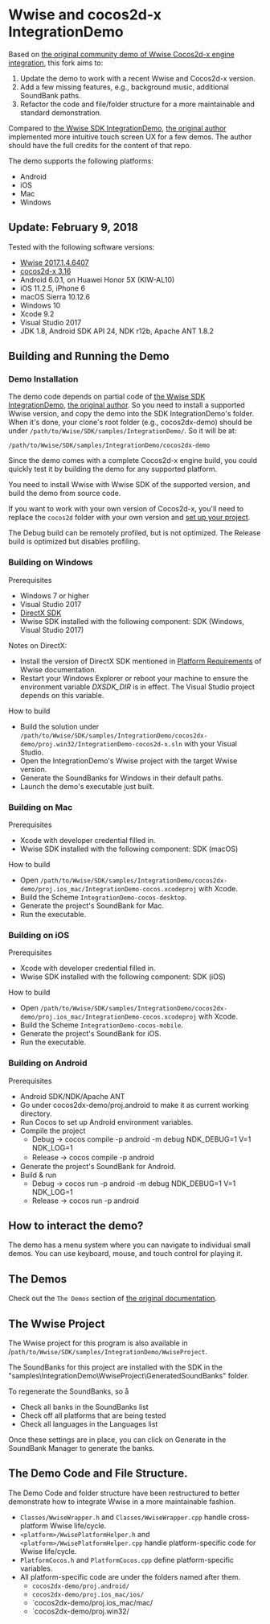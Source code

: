 # Wwise and cocos2d-x IntegrationDemo

Based on [the original community demo of Wwise Cocos2d-x engine integration](https://github.com/wwisesamples/cocos2dx-IntegrationDemo), this fork aims to:

1. Update the demo to work with a recent Wwise and Cocos2d-x version.
2. Add a few missing features, e.g., background music, additional SoundBank paths. 
3. Refactor the code and file/folder structure for a more maintainable and standard demonstration.

Compared to [the Wwise SDK IntegrationDemo](https://www.audiokinetic.com/en/library/edge/?source=SDK&id=soundengine__integration__samplecode.html), [the original author](https://github.com/wwisesamples) implemented more intuitive touch screen UX for a few demos. The author should have the full credits for the content of that repo.

The demo supports the following platforms:

- Android
- iOS
- Mac
- Windows

## Update: February 9, 2018

Tested with the following software versions:

- [Wwise 2017.1.4.6407](https://www.audiokinetic.com/download/)
- [cocos2d-x 3.16](http://www.cocos2d-x.org/download)
- Android 6.0.1, on Huawei Honor 5X (KIW-AL10)
- iOS 11.2.5, iPhone 6
- macOS Sierra 10.12.6
- Windows 10
- Xcode 9.2
- Visual Studio 2017
- JDK 1.8, Android SDK API 24, NDK r12b, Apache ANT 1.8.2

  
## Building and Running the Demo

### Demo Installation

The demo code depends on partial code of [the Wwise SDK IntegrationDemo](https://www.audiokinetic.com/en/library/edge/?source=SDK&id=soundengine__integration__samplecode.html), [the original author](https://github.com/wwisesamples). So you need to install a supported Wwise version, and copy the demo into the SDK IntegrationDemo's folder. When it's done,  your clone's root folder (e.g., cocos2dx-demo) should be under `/path/to/Wwise/SDK/samples/IntegrationDemo/`. So it will be at:

`/path/to/Wwise/SDK/samples/IntegrationDemo/cocos2dx-demo`

Since the demo comes with a complete Cocos2d-x engine build, you could quickly test it by building the demo for any supported platform. 

You need to install Wwise with Wwise SDK of the supported version, and build the demo from source code.

If you want to work with your own version of Cocos2d-x, you'll need to replace the `cocos2d` folder with your own version and [set up your project](https://github.com/cocos2d/cocos2d-x/blob/v3/README.md#how-to-start-a-new-game).

The Debug build can be remotely profiled, but is not optimized. The Release build is optimized but disables profiling.

### Building on Windows

Prerequisites

  - Windows 7 or higher 
  - Visual Studio 2017
  - [DirectX SDK](https://www.microsoft.com/en-ca/download/details.aspx?id=6812)
  - Wwise SDK installed with the following component: SDK (Windows, Visual Studio 2017)

Notes on DirectX:

- Install the version of DirectX SDK mentioned in [Platform Requirements](https://www.audiokinetic.com/library/edge/?source=SDK&id=reference__platform.html) of Wwise documentation.
- Restart your Windows Explorer or reboot your machine to ensure the environment variable *DXSDK_DIR* is in effect. The Visual Studio project depends on this variable.

How to build

- Build the solution under `/path/to/Wwise/SDK/samples/IntegrationDemo/cocos2dx-demo/proj.win32/IntegrationDemo-cocos2d-x.sln` with your Visual Studio.
- Open the IntegrationDemo's Wwise project with the target Wwise version.
- Generate the SoundBanks for Windows in their default paths.
- Launch the demo's executable just built.


### Building on Mac

Prerequisites

- Xcode with developer credential filled in.
- Wwise SDK installed with the following component: SDK (macOS)

How to build

- Open `/path/to/Wwise/SDK/samples/IntegrationDemo/cocos2dx-demo/proj.ios_mac/IntegrationDemo-cocos.xcodeproj` with Xcode.
- Build the Scheme `IntegrationDemo-cocos-desktop`.
- Generate the project's SoundBank for Mac.
- Run the executable.

### Building on iOS

Prerequisites

- Xcode with developer credential filled in.
- Wwise SDK installed with the following component: SDK (iOS)


How to build

- Open `/path/to/Wwise/SDK/samples/IntegrationDemo/cocos2dx-demo/proj.ios_mac/IntegrationDemo-cocos.xcodeproj` with Xcode.
- Build the Scheme `IntegrationDemo-cocos-mobile`.
- Generate the project's SoundBank for iOS.
- Run the executable.


### Building on Android

Prerequisites

- Android SDK/NDK/Apache ANT
- Go under cocos2dx-demo/proj.android to make it as current working directory.
- Run Cocos to set up Android environment variables.
- Compile the project
	- Debug   -> cocos compile -p android -m debug NDK_DEBUG=1 V=1 NDK_LOG=1
	- Release -> cocos compile -p android　
- Generate the project's SoundBank for Android.
- Build & run 
	- Debug   -> cocos run -p android -m debug NDK_DEBUG=1 V=1 NDK_LOG=1
	- Release -> cocos run -p android


## How to interact the demo?

The demo has a menu system where you can navigate to individual small demos. You can use keyboard, mouse, and touch control for playing it.


## The Demos

Check out the `The Demos` section of [the original documentation](https://www.audiokinetic.com/en/library/edge/?source=SDK&id=soundengine__integration__samplecode.html).



## The Wwise Project

The Wwise project for this program is also available in /`path/to/Wwise/SDK/samples/IntegrationDemo/WwiseProject`.

The SoundBanks for this project are installed with the SDK in the "samples\IntegrationDemo\WwiseProject\GeneratedSoundBanks" folder.

To regenerate the SoundBanks, so
å
- Check all banks in the SoundBanks list 
- Check off all platforms that are being tested 
- Check all languages in the Languages list 

Once these settings are in place, you can click on Generate in the SoundBank Manager to generate the banks.

## The Demo Code and File Structure.

The Demo Code and folder structure have been restructured to better demonstrate how to integrate Wwise in a more maintainable fashion.

- `Classes/WwiseWrapper.h` and `Classes/WwiseWrapper.cpp` handle cross-platform Wwise life/cycle. 
- `<platform>/WwisePlatformHelper.h` and `<platform>/WwisePlatformHelper.cpp` handle platform-specific code for Wwise life/cycle.
- `PlatformCocos.h` and `PlatformCocos.cpp` define platform-specific variables.
- All platform-specific code are under the folders named after them.
	- `cocos2dx-demo/proj.android/`
	- `cocos2dx-demo/proj.ios_mac/ios/`
	- `cocos2dx-demo/proj.ios_mac/mac/
	- `cocos2dx-demo/proj.win32/
